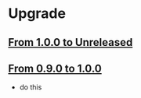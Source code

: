 # Upgrade

## [From 1.0.0 to Unreleased]

## [From 0.9.0 to 1.0.0]

- do this


[From 1.0.0 to Unreleased]: https://github.com/shopsys/shopsys/compare/1.0.0...HEAD
[From 0.9.0 to 1.0.0]: https://github.com/shopsys/shopsys/compare/0.9.0...1.0.0
